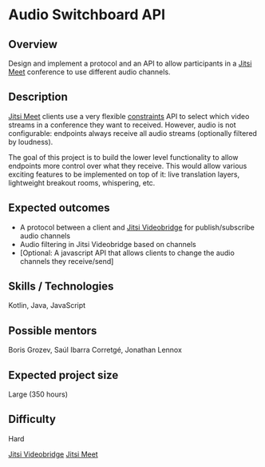 # Audio Switchboard API

## Overview

Design and implement a protocol and an API to allow participants in a [Jitsi Meet]() conference to use
different audio channels.

## Description

[Jitsi Meet]() clients use a very flexible [constraints](https://github.com/jitsi/jitsi-videobridge/blob/master/doc/allocation.md) API
to select which video streams in a conference they want to received. However, audio is not configurable: endpoints always receive
all audio streams (optionally filtered by loudness).

The goal of this project is to build the lower level functionality to allow endpoints more control over
what they receive. This would allow various exciting features to be implemented on top of it: live translation layers,
lightweight breakout rooms, whispering, etc.

## Expected outcomes
* A protocol between a client and [Jitsi Videobridge]() for publish/subscribe audio channels
* Audio filtering in Jitsi Videobridge based on channels
* \[Optional: A javascript API that allows clients to change the audio channels they receive/send\]

## Skills / Technologies

Kotlin, Java, JavaScript

## Possible mentors
Boris Grozev, Saúl Ibarra Corretgé, Jonathan Lennox

## Expected project size

Large (350 hours)

## Difficulty

Hard

[Jitsi Videobridge](https://github.com/jitsi/jitsi-videobridge/)
[Jitsi Meet](https://github.com/jitsi/jitsi-meet/)
